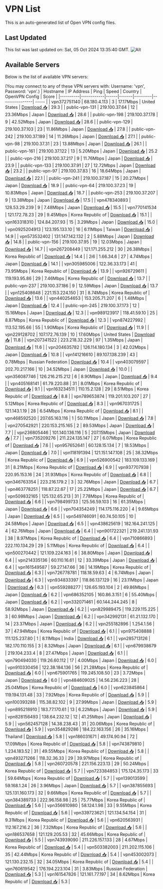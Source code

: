 # VPN List

This is an auto-generated list of Open VPN config files.

## Last Updated

This list was last updated on: Sat, 05 Oct 2024 13:35:40 GMT.
![Alt](https://repobeats.axiom.co/api/embed/186b98318ef1479477931607c1ad7d823f12451f.svg "Repobeats analytics image")

## Available Servers

Below is the list of available VPN servers:

(You may connect to any of these VPN servers with: Username: 'vpn', Password: 'vpn'.)
| Hostname | IP Address | Ping | Speed | Country | OpenVPN Config | Score |
|----------|------------|------|-------|---------|----------------| ----- |
| vpn372751140 | 68.180.4.113 | 3 | 17.17Mbps | United States | [Download 📥](./configs/server_0_US.ovpn) | 29.3 |
| public-vpn-131 | 219.100.37.64 | 12 | 23.36Mbps | Japan | [Download 📥](./configs/server_1_JP.ovpn) | 28.6 |
| public-vpn-198 | 219.100.37.178 | 9 | 42.52Mbps | Japan | [Download 📥](./configs/server_2_JP.ovpn) | 28.6 |
| public-vpn-129 | 219.100.37.103 | 23 | 11.86Mbps | Japan | [Download 📥](./configs/server_3_JP.ovpn) | 27.8 |
| public-vpn-242 | 219.100.37.189 | 14 | 11.26Mbps | Japan | [Download 📥](./configs/server_4_JP.ovpn) | 27.1 |
| public-vpn-98 | 219.100.37.31 | 23 | 13.88Mbps | Japan | [Download 📥](./configs/server_5_JP.ovpn) | 26.1 |
| public-vpn-161 | 219.100.37.122 | 13 | 5.20Mbps | Japan | [Download 📥](./configs/server_6_JP.ovpn) | 25.2 |
| public-vpn-216 | 219.100.37.217 | 9 | 11.76Mbps | Japan | [Download 📥](./configs/server_7_JP.ovpn) | 23.9 |
| public-vpn-133 | 219.100.37.91 | 27 | 12.72Mbps | Japan | [Download 📥](./configs/server_8_JP.ovpn) | 23.2 |
| public-vpn-97 | 219.100.37.83 | 16 | 18.64Mbps | Japan | [Download 📥](./configs/server_9_JP.ovpn) | 22.1 |
| public-vpn-241 | 219.100.37.187 | 15 | 20.27Mbps | Japan | [Download 📥](./configs/server_10_JP.ovpn) | 18.9 |
| public-vpn-64 | 219.100.37.23 | 19 | 10.83Mbps | Japan | [Download 📥](./configs/server_11_JP.ovpn) | 18.7 |
| public-vpn-253 | 219.100.37.207 | 9 | 13.38Mbps | Japan | [Download 📥](./configs/server_12_JP.ovpn) | 17.5 |
| vpn478340893 | 128.53.29.239 | 9 | 7.48Mbps | Japan | [Download 📥](./configs/server_13_JP.ovpn) | 15.5 |
| vpn770141534 | 121.172.78.23 | 29 | 9.45Mbps | Korea Republic of | [Download 📥](./configs/server_14_KR.ovpn) | 15.1 |
| vpn163318310 | 124.84.207.93 | 15 | 3.29Mbps | Japan | [Download 📥](./configs/server_15_JP.ovpn) | 15.0 |
| vpn0925204913 | 123.195.133.10 | 16 | 6.11Mbps | Taiwan | [Download 📥](./configs/server_16_TW.ovpn) | 14.9 |
| vpn573532402 | 131.147.142.132 | 2 | 5.88Mbps | Japan | [Download 📥](./configs/server_17_JP.ovpn) | 14.8 |
| public-vpn-156 | 219.100.37.95 | 19 | 12.03Mbps | Japan | [Download 📥](./configs/server_18_JP.ovpn) | 14.7 |
| vpn267208449 | 121.171.255.212 | 30 | 26.38Mbps | Korea Republic of | [Download 📥](./configs/server_19_KR.ovpn) | 14.4 |
| 2i6 | 1.66.34.6 | 27 | 4.74Mbps | Japan | [Download 📥](./configs/server_20_JP.ovpn) | 14.1 |
| vpn305985006 | 122.36.33.173 | 41 | 73.95Mbps | Korea Republic of | [Download 📥](./configs/server_21_KR.ovpn) | 13.9 |
| vpn926729611 | 119.193.95.86 | 29 | 7.46Mbps | Korea Republic of | [Download 📥](./configs/server_22_KR.ovpn) | 13.7 |
| public-vpn-237 | 219.100.37.186 | 9 | 12.59Mbps | Japan | [Download 📥](./configs/server_23_JP.ovpn) | 13.7 |
| vpn125408648 | 221.153.224.150 | 31 | 8.74Mbps | Korea Republic of | [Download 📥](./configs/server_24_KR.ovpn) | 13.6 |
| vpn440254653 | 153.205.71.207 | 6 | 1.48Mbps | Japan | [Download 📥](./configs/server_25_JP.ovpn) | 12.4 |
| public-vpn-245 | 219.100.37.173 | 12 | 15.16Mbps | Japan | [Download 📥](./configs/server_26_JP.ovpn) | 12.3 |
| vpn989123917 | 118.41.59.10 | 25 | 8.87Mbps | Korea Republic of | [Download 📥](./configs/server_27_KR.ovpn) | 12.3 |
| vpn874227992 | 113.52.195.66 | 55 | 1.90Mbps | Korea Republic of | [Download 📥](./configs/server_28_KR.ovpn) | 11.9 |
| vpn229128702 | 107.172.76.139 | 10 | 17.60Mbps | United States | [Download 📥](./configs/server_29_US.ovpn) | 11.8 |
| vpn207341522 | 223.218.32.229 | 97 | 1.35Mbps | Japan | [Download 📥](./configs/server_30_JP.ovpn) | 11.6 |
| vpn204635782 | 126.114.180.134 | 3 | 42.02Mbps | Japan | [Download 📥](./configs/server_31_JP.ovpn) | 10.8 |
| vpn141216610 | 89.107.138.239 | 43 | 0.78Mbps | Russian Federation | [Download 📥](./configs/server_32_RU.ovpn) | 10.4 |
| vpn403079597 | 202.70.217.166 | 10 | 34.52Mbps | Japan | [Download 📥](./configs/server_33_JP.ovpn) | 10.0 |
| vpn356087746 | 126.216.215.212 | 6 | 8.90Mbps | Japan | [Download 📥](./configs/server_34_JP.ovpn) | 9.4 |
| vpn405168141 | 61.79.220.88 | 31 | 8.01Mbps | Korea Republic of | [Download 📥](./configs/server_35_KR.ovpn) | 9.1 |
| vpn163234511 | 110.15.2.128 | 29 | 8.51Mbps | Korea Republic of | [Download 📥](./configs/server_36_KR.ovpn) | 8.8 |
| vpn789653874 | 119.201.103.207 | 27 | 5.12Mbps | Korea Republic of | [Download 📥](./configs/server_37_KR.ovpn) | 8.3 |
| vpn967031725 | 121.143.1.19 | 28 | 6.54Mbps | Korea Republic of | [Download 📥](./configs/server_38_KR.ovpn) | 8.1 |
| vpn468592520 | 207.65.163.116 | 1 | 50.11Mbps | Japan | [Download 📥](./configs/server_39_JP.ovpn) | 7.8 |
| vpn270542921 | 220.153.215.165 | 2 | 89.53Mbps | Japan | [Download 📥](./configs/server_40_JP.ovpn) | 7.7 |
| vpn236805446 | 101.140.136.116 | 5 | 207.15Mbps | Japan | [Download 📥](./configs/server_41_JP.ovpn) | 7.7 |
| vpn735209276 | 211.224.135.147 | 27 | 6.07Mbps | Korea Republic of | [Download 📥](./configs/server_42_KR.ovpn) | 7.6 |
| vpn957652641 | 60.128.15.134 | 7 | 18.53Mbps | Japan | [Download 📥](./configs/server_43_JP.ovpn) | 7.0 |
| vpn118191394 | 121.151.147.108 | 25 | 38.32Mbps | Korea Republic of | [Download 📥](./configs/server_44_KR.ovpn) | 6.9 |
| vpn526900542 | 183.109.133.169 | 31 | 8.21Mbps | Korea Republic of | [Download 📥](./configs/server_45_KR.ovpn) | 6.9 |
| vpn937707938 | 220.95.153.16 | 24 | 31.93Mbps | Korea Republic of | [Download 📥](./configs/server_46_KR.ovpn) | 6.8 |
| vpn346763354 | 223.216.179.2 | 3 | 32.76Mbps | Japan | [Download 📥](./configs/server_47_JP.ovpn) | 6.7 |
| vpn463778251 | 118.87.22.67 | 17 | 25.22Mbps | Japan | [Download 📥](./configs/server_48_JP.ovpn) | 6.7 |
| vpn509832165 | 125.132.65.213 | 31 | 7.78Mbps | Korea Republic of | [Download 📥](./configs/server_49_KR.ovpn) | 6.6 |
| vpn798499733 | 125.56.59.103 | 16 | 61.35Mbps | Japan | [Download 📥](./configs/server_50_JP.ovpn) | 6.6 |
| vpn704354249 | 114.175.116.220 | 4 | 9.65Mbps | Japan | [Download 📥](./configs/server_51_JP.ovpn) | 6.5 |
| vpn549746091 | 60.74.50.105 | 10 | 24.58Mbps | Japan | [Download 📥](./configs/server_52_JP.ovpn) | 6.5 |
| vpn438625619 | 182.164.241.125 | 4 | 62.76Mbps | Japan | [Download 📥](./configs/server_53_JP.ovpn) | 6.4 |
| vpn901722321 | 219.241.131.93 | 38 | 8.97Mbps | Korea Republic of | [Download 📥](./configs/server_54_KR.ovpn) | 6.4 |
| vpn710866893 | 222.110.134.29 | 29 | 5.11Mbps | Korea Republic of | [Download 📥](./configs/server_55_KR.ovpn) | 6.4 |
| vpn500270442 | 121.109.224.163 | 6 | 38.80Mbps | Japan | [Download 📥](./configs/server_56_JP.ovpn) | 6.4 |
| vpn214335136 | 60.110.16.61 | 12 | 33.39Mbps | Japan | [Download 📥](./configs/server_57_JP.ovpn) | 6.4 |
| vpn161549587 | 59.27.147.66 | 36 | 14.19Mbps | Korea Republic of | [Download 📥](./configs/server_58_KR.ovpn) | 6.3 |
| vpn726778781 | 118.18.59.63 | 4 | 6.74Mbps | Japan | [Download 📥](./configs/server_59_JP.ovpn) | 6.3 |
| vpn934833397 | 118.86.137.129 | 16 | 23.11Mbps | Japan | [Download 📥](./configs/server_60_JP.ovpn) | 6.3 |
| vpn559288277 | 126.65.193.104 | 2 | 49.86Mbps | Japan | [Download 📥](./configs/server_61_JP.ovpn) | 6.2 |
| vpn686352105 | 160.86.3.151 | 6 | 55.40Mbps | Japan | [Download 📥](./configs/server_62_JP.ovpn) | 6.2 |
| vpn332071461 | 60.144.244.245 | 8 | 58.92Mbps | Japan | [Download 📥](./configs/server_63_JP.ovpn) | 6.2 |
| vpn829989475 | 119.229.115.225 | 3 | 60.98Mbps | Japan | [Download 📥](./configs/server_64_JP.ovpn) | 6.2 |
| vpn342992131 | 61.21.132.170 | 14 | 23.37Mbps | Japan | [Download 📥](./configs/server_65_JP.ovpn) | 6.2 |
| vpn255182896 | 1.254.1.56 | 37 | 47.94Mbps | Korea Republic of | [Download 📥](./configs/server_66_KR.ovpn) | 6.1 |
| vpn975408888 | 111.125.237.80 | 1 | 8.11Mbps | India | [Download 📥](./configs/server_67_IN.ovpn) | 6.1 |
| vpn285713126 | 182.170.110.155 | 3 | 8.32Mbps | Japan | [Download 📥](./configs/server_68_JP.ovpn) | 6.1 |
| vpn679938679 | 219.104.233.4 | 8 | 27.47Mbps | Japan | [Download 📥](./configs/server_69_JP.ovpn) | 6.1 |
| vpn790494030 | 119.26.60.112 | 17 | 4.00Mbps | Japan | [Download 📥](./configs/server_70_JP.ovpn) | 6.0 |
| vpn910330456 | 122.38.184.136 | 56 | 21.28Mbps | Korea Republic of | [Download 📥](./configs/server_71_KR.ovpn) | 6.0 |
| vpn675901765 | 119.245.108.50 | 23 | 3.72Mbps | Japan | [Download 📥](./configs/server_72_JP.ovpn) | 6.0 |
| vpn484609025 | 14.56.236.223 | 28 | 25.04Mbps | Korea Republic of | [Download 📥](./configs/server_73_KR.ovpn) | 6.0 |
| vpn623845864 | 119.194.131.48 | 33 | 7.92Mbps | Korea Republic of | [Download 📥](./configs/server_74_KR.ovpn) | 5.9 |
| vpn100393288 | 115.38.82.102 | 9 | 27.99Mbps | Japan | [Download 📥](./configs/server_75_JP.ovpn) | 5.9 |
| vpn895218910 | 183.77.170.61 | 13 | 6.22Mbps | Japan | [Download 📥](./configs/server_76_JP.ovpn) | 5.9 |
| vpn828156493 | 138.64.232.12 | 12 | 41.25Mbps | Japan | [Download 📥](./configs/server_77_JP.ovpn) | 5.9 |
| vpn562457128 | 14.38.238.43 | 31 | 20.06Mbps | Korea Republic of | [Download 📥](./configs/server_78_KR.ovpn) | 5.9 |
| vpn354829286 | 184.22.163.156 | 26 | 35.16Mbps | Thailand | [Download 📥](./configs/server_79_TH.ovpn) | 5.8 |
| vpn186031671 | 49.174.90.94 | 72 | 17.09Mbps | Korea Republic of | [Download 📥](./configs/server_80_KR.ovpn) | 5.8 |
| vpn743879810 | 1.234.183.52 | 31 | 49.55Mbps | Korea Republic of | [Download 📥](./configs/server_81_KR.ovpn) | 5.8 |
| vpn493271266 | 118.32.36.33 | 29 | 39.97Mbps | Korea Republic of | [Download 📥](./configs/server_82_KR.ovpn) | 5.8 |
| vpn260720578 | 221.156.223.13 | 29 | 50.24Mbps | Korea Republic of | [Download 📥](./configs/server_83_KR.ovpn) | 5.7 |
| vpn723384853 | 175.124.35.173 | 33 | 59.64Mbps | Korea Republic of | [Download 📥](./configs/server_84_KR.ovpn) | 5.7 |
| vpn139013599 | 59.168.1.24 | 26 | 3.96Mbps | Japan | [Download 📥](./configs/server_85_JP.ovpn) | 5.7 |
| vpn387855693 | 125.131.160.173 | 32 | 9.66Mbps | Korea Republic of | [Download 📥](./configs/server_86_KR.ovpn) | 5.7 |
| vpn384389733 | 222.96.158.98 | 25 | 75.77Mbps | Korea Republic of | [Download 📥](./configs/server_87_KR.ovpn) | 5.6 |
| vpn356610980 | 58.124.1.98 | 33 | 9.55Mbps | Korea Republic of | [Download 📥](./configs/server_88_KR.ovpn) | 5.6 |
| vpn339723621 | 121.134.54.154 | 31 | 9.31Mbps | Korea Republic of | [Download 📥](./configs/server_89_KR.ovpn) | 5.6 |
| vpn620563931 | 112.167.216.2 | 36 | 7.32Mbps | Korea Republic of | [Download 📥](./configs/server_90_KR.ovpn) | 5.6 |
| vpn186537658 | 121.129.205.53 | 32 | 45.66Mbps | Korea Republic of | [Download 📥](./configs/server_91_KR.ovpn) | 5.5 |
| vpn743939090 | 211.226.157.133 | 28 | 4.67Mbps | Korea Republic of | [Download 📥](./configs/server_92_KR.ovpn) | 5.4 |
| vpn503382003 | 211.202.115.106 | 35 | 42.44Mbps | Korea Republic of | [Download 📥](./configs/server_93_KR.ovpn) | 5.4 |
| vpn453002073 | 121.130.232.15 | 32 | 34.05Mbps | Korea Republic of | [Download 📥](./configs/server_94_KR.ovpn) | 5.4 |
| vpn760619542 | 176.194.223.104 | 31 | 3.83Mbps | Russian Federation | [Download 📥](./configs/server_95_RU.ovpn) | 5.3 |
| vpn161547826 | 121.161.77.197 | 34 | 8.62Mbps | Korea Republic of | [Download 📥](./configs/server_96_KR.ovpn) | 5.3 |
